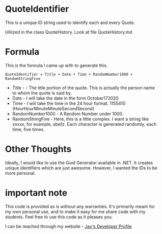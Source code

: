 # QuoteIdentifier

This is a unique ID string used to identify each and every Quote. 

Ulilized in the class QuoteHistory. Look at file QuoteHistory.md

# Formula

This is the formula I came up with to generate this.

    QuoteIdentifier = Title + Date + Time + RandomNumber1000 + RandomStringFive

* Title - - The title portion of the quote. This is actually the person name to whom the quote is said by.
* Date - I will take the date in the form October172020
* Time - I will take the time in the 24 hour format. 1155410 (HourHourMinuteMinuteSecondSecond)
* RandomNumber1000 - A Random Number under 1000. 
* RandomStringFive - Here, this is a little complex. I want a string like xxxxx, for example, abefz. Each character is generated randomly, each time, five times.

# Other Thoughts

Ideally, I would like to use the Guid Generator available in .NET. It creates unique identifiers which are just awesome. However, I wanted the IDs to be more personal. 

# important note 

This code is provided as is without any warranties. It's primarily meant for my own personal use, and to make it easy for me share code with my students. Feel free to use this code as it pleases you.

I can be reached through my website - [Jay's Developer Profile](https://jay-study-nildana.github.io/developerprofile)